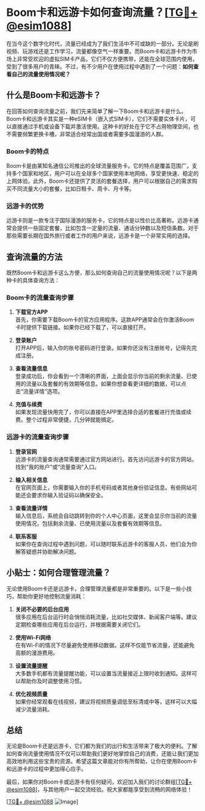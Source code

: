 # Boom卡和远游卡如何查询流量？[[TG💪+ @esim1088](https://t.me/s/esim1088)]

在当今这个数字化时代，流量已经成为了我们生活中不可或缺的一部分。无论是刷视频、玩游戏还是工作学习，流量都像空气一样重要。而Boom卡和远游卡作为市场上非常受欢迎的虚拟SIM卡产品，它们不仅方便携带，还能在全球范围内使用，受到了很多用户的青睐。不过，有不少用户在使用过程中遇到了一个问题：**如何查看自己的流量使用情况呢？**

## 什么是Boom卡和远游卡？

在回答如何查询流量之前，我们先来简单了解一下Boom卡和远游卡是什么。Boom卡和远游卡其实是一种eSIM卡（嵌入式SIM卡），它们不需要实体卡片，可以直接通过手机或设备下载并激活使用。这种卡的好处在于它不占用物理空间，也不需要频繁更换卡槽，非常适合经常出国或者需要多国漫游的人群。

### Boom卡的特点

Boom卡是由某知名通信公司推出的全球流量服务卡。它的特点是覆盖范围广，支持多个国家和地区，用户可以在全球多个国家使用本地网络，享受更快速、稳定的上网体验。此外，Boom卡还提供了灵活的套餐选择，用户可以根据自己的需求购买不同流量大小的套餐，比如日租卡、周卡、月卡等。

### 远游卡的优势

远游卡则是一款专注于国际漫游的服务卡，它的特点是以性价比高著称。远游卡通常会提供一些固定套餐，比如包含一定量的流量、通话分钟数以及短信条数。对于那些需要长期在国外旅行或者工作的用户来说，远游卡是一个非常实用的选择。

## 查询流量的方法

既然Boom卡和远游卡这么方便，那么如何查询自己的流量使用情况呢？以下是两种卡的具体查询方法：

### Boom卡的流量查询步骤

1. **下载官方APP**  
   首先，你需要下载Boom卡的官方应用程序。这款APP通常会在你激活Boom卡时提供下载链接。如果你已经下载了，可以直接打开。

2. **登录账户**  
   打开APP后，输入你的账号密码进行登录。如果你还没有注册账号，记得先完成注册。

3. **查看流量信息**  
   登录成功后，你会看到一个清晰的界面，上面会显示你当前的剩余流量、已使用的流量以及套餐的有效期等信息。如果你想查看更详细的数据，可以点击“流量详情”选项。

4. **充值与续费**  
   如果发现流量快用完了，你可以直接在APP里选择合适的套餐进行充值或续费。整个过程非常便捷，几分钟就能搞定。

### 远游卡的流量查询步骤

1. **登录官网**  
   远游卡的流量查询通常需要通过官方网站进行。首先访问远游卡的官方网站，找到“我的账户”或“流量查询”入口。

2. **输入相关信息**  
   在官网页面上，你需要输入你的手机号码或者其他身份验证信息。有些网站可能还会要求你输入验证码以确保安全。

3. **查看流量详情**  
   输入信息后，系统会自动跳转到你的个人中心页面，这里会显示你当前的流量使用情况，包括剩余流量、已使用流量以及套餐有效期等信息。

4. **联系客服**  
   如果你在查询过程中遇到问题，可以随时联系远游卡的客服人员，他们会为你解答疑惑并协助解决问题。

## 小贴士：如何合理管理流量？

无论使用Boom卡还是远游卡，合理管理流量都是非常重要的。以下是一些小技巧，帮助你更好地控制流量消耗：

1. **关闭不必要的后台应用**  
   很多应用在后台运行时会悄悄消耗流量，比如社交媒体、新闻客户端等。建议定期检查哪些应用在后台运行，并根据需要关闭它们。

2. **使用Wi-Fi网络**  
   在有Wi-Fi的情况下尽量避免使用移动数据。这样不仅能节省流量，还能避免高额的漫游费用。

3. **设置流量提醒**  
   大多数手机都有流量提醒功能，可以设置当流量接近上限时收到通知。这样可以帮助你及时调整使用习惯。

4. **优化视频质量**  
   如果你经常观看在线视频，建议将视频质量调低至标清或中等，这样可以大幅减少流量消耗。

## 总结

无论是Boom卡还是远游卡，它们都为我们的出行和生活带来了极大的便利。了解如何查询流量使用情况不仅可以帮助我们更好地掌控自己的消费，还能让我们更加高效地利用这些宝贵的资源。希望这篇文章能对你有所帮助，让你在使用Boom卡和远游卡的过程中更加得心应手。

最后，如果你对Boom卡或远游卡有任何疑问，欢迎加入我们的讨论群组[[TG💪+ @esim1088](https://t.me/s/esim1088)]，与其他用户一起交流经验。祝大家都能享受到流畅的网络体验！

[[TG💪+ @esim1088](https://t.me/s/esim1088) ![Image](https://i.postimg.cc/4NQfJmqS/Snipaste-2025-05-13-00-14-12.png)]